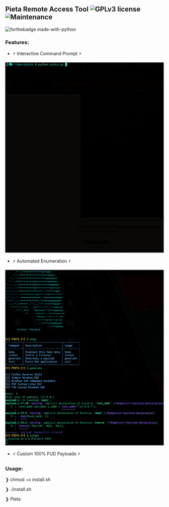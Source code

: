 ## Pieta Remote Access Tool ![GPLv3 license](https://img.shields.io/badge/License-GPLv3-blue.svg) ![Maintenance](https://img.shields.io/badge/Maintained%3F-yes-green.svg)
![forthebadge made-with-python](http://ForTheBadge.com/images/badges/made-with-python.svg)

### Features:

* ⚡ Interactive Command Prompt ⚡

![image](./images/example.gif)

* ⚡ Automated Enumeration ⚡
  
![image](./images/demo.gif)

* ⚡ Custom 100% FUD Payloads ⚡

### Usage: 

❯ chmod +x install.sh

❯ ./install.sh

❯ Pieta
